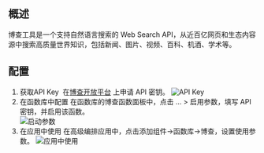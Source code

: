 ## 概述

博查工具是一个支持自然语言搜索的 Web Search API，从近百亿网页和生态内容源中搜索高质量世界知识，包括新闻、图片、视频、百科、机酒、学术等。


## 配置

1. 获取API Key 
在[博查开放平台](https://open.bochaai.com/overview) 上申请 API 密钥。
![API Key](/ui/fx/img/bocha_APIKey.jpg)
2. 在函数库中配置
在函数库的博查函数面板中，点击 … > 启用参数，填写 API 密钥，并启用该函数。   
![启动参数](/ui/fx/img/bocha_setting.jpg)
3. 在应用中使用
在高级编排应用中，点击添加组件->函数库->博查，设置使用参数。
![应用中使用](/ui/fx/img/bocha_app_used.jpg)
